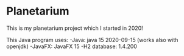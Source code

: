 # Planetarium


This is my planetarium project which I started in 2020!

This Java program uses:
-Java: java 15 2020-09-15 (works also with openjdk)
-JavaFX: JavaFX 15
-H2 database: 1.4.200